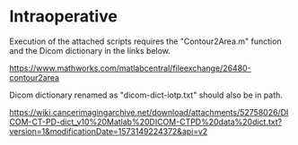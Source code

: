 # Intraoperative


Execution of the attached scripts requires the "Contour2Area.m" function and the Dicom dictionary in the links below.

https://www.mathworks.com/matlabcentral/fileexchange/26480-contour2area

Dicom dictionary renamed as "dicom-dict-iotp.txt" should also be in path.

https://wiki.cancerimagingarchive.net/download/attachments/52758026/DICOM-CT-PD-dict_v10%20Matlab%20DICOM-CTPD%20data%20dict.txt?version=1&modificationDate=1573149224372&api=v2
